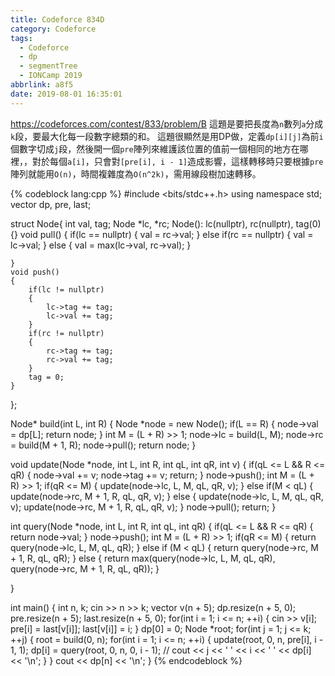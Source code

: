 ```yaml
---
title: Codeforce 834D
category: Codeforce
tags:
  - Codeforce
  - dp
  - segmentTree
  - IONCamp 2019
abbrlink: a8f5
date: 2019-08-01 16:35:01
---
```

https://codeforces.com/contest/833/problem/B
這題是要把長度為`n`數列`a`分成`k`段，要最大化每一段數字總類的和。
這題很顯然是用DP做，定義`dp[i][j]`為前`i`個數字切成`j`段，然後開一個`pre`陣列來維護該位置的值前一個相同的地方在哪裡，，對於每個`a[i]`，只會對`[pre[i], i - 1]`造成影響，這樣轉移時只要根據`pre`陣列就能用`O(n)`，時間複雜度為`O(n^2k)`，需用線段樹加速轉移。

{% codeblock lang:cpp %}
#include <bits/stdc++.h>
using namespace std;
vector<int> dp, pre, last;

struct Node{
    int val, tag;
    Node *lc, *rc;
    Node(): lc(nullptr), rc(nullptr), tag(0){}
    void pull()
    {
        if(lc == nullptr)
        {
            val = rc->val;
        }
        else if(rc == nullptr)
        {
            val = lc->val;
        }
        else
        {
            val = max(lc->val, rc->val);
        }
        
    }
    void push()
    {
        if(lc != nullptr)
        {
            lc->tag += tag;
            lc->val += tag;
        }
        if(rc != nullptr)
        {
            rc->tag += tag;
            rc->val += tag;
        }
        tag = 0;
    }
};

Node* build(int L, int R)
{
    Node *node = new Node();
    if(L == R)
    {
        node->val = dp[L];
        return node;
    }
    int M = (L + R) >> 1;
    node->lc = build(L, M);
    node->rc = build(M + 1, R);
    node->pull();
    return node;
}

void update(Node *node, int L, int R, int qL, int qR, int v)
{
    if(qL <= L && R <= qR)
    {
        node->val += v;
        node->tag += v;
        return;
    }
    node->push();
    int M = (L + R) >> 1;
    if(qR <= M)
    {
        update(node->lc, L, M, qL, qR, v);
    }
    else if(M < qL)
    {
        update(node->rc, M + 1, R, qL, qR, v);
    }
    else
    {
        update(node->lc, L, M, qL, qR, v);
        update(node->rc, M + 1, R, qL, qR, v);
    }
    node->pull();
    return;
}

int query(Node *node, int L, int R, int qL, int qR)
{
    if(qL <= L && R <= qR)
    {
        return node->val;
    }
    node->push();
    int M = (L + R) >> 1;
    if(qR <= M)
    {
        return query(node->lc, L, M, qL, qR);
    }
    else if (M < qL)
    {
        return query(node->rc, M + 1, R, qL, qR);
    }
    else
    {
        return max(query(node->lc, L, M, qL, qR), query(node->rc, M + 1, R, qL, qR));
    }
    
}

int main()
{
    int n, k;
    cin >> n >> k;
    vector<int> v(n + 5);
    dp.resize(n + 5, 0);
    pre.resize(n + 5);
    last.resize(n + 5, 0);
    for(int i = 1; i <= n; ++i)
    {
        cin >> v[i];
        pre[i] = last[v[i]];
        last[v[i]] = i;
    }
    dp[0] = 0;
    Node *root;
    for(int j = 1; j <= k; ++j)
    {
        root = build(0, n);
        for(int i = 1; i <= n; ++i)
        {
            update(root, 0, n, pre[i], i - 1, 1);
            dp[i] = query(root, 0, n, 0, i - 1);
            // cout << j << ' ' << i << ' ' << dp[i] << '\n';
        }
    }
    cout << dp[n] << '\n';
}
{% endcodeblock %}